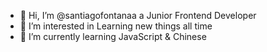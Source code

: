 - 👋 Hi, I’m @santiagofontanaa a Junior Frontend Developer 
- 👀 I’m interested in Learning new things all time
- 🌱 I’m currently learning JavaScript & Chinese
